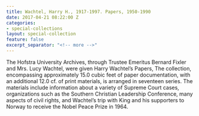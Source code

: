 ```yaml
---
title: Wachtel, Harry H., 1917-1997. Papers, 1950-1990
date: 2017-04-21 08:22:00 Z
categories:
- special-collections
layout: special-collection
feature: false
excerpt_separator: "<!-- more -->"
---
```


The Hofstra University Archives, through Trustee Emeritus Bernard Fixler and Mrs. Lucy Wachtel, were given Harry Wachtel’s Papers, The collection, encompassing approximately 15.0 cubic feet of paper documentation, with an additional 12.0 cf. of print materials, is arranged in seventeen series. The materials include information about a variety of Supreme Court cases, organizations such as the Southern Christian Leadership Conference, many aspects of civil rights, and Wachtel’s trip with King and his supporters to Norway to receive the Nobel Peace Prize in 1964.
<!-- more -->
